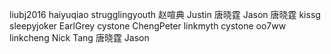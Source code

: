  liubj2016
 haiyuqiao
 strugglingyouth
 赵喧典
 Justin
 唐晓霆
 Jason 唐晓霆
 kissg
 sleepyjoker
 EarlGrey
 cystone
 ChengPeter
 linkmyth
cystone
 oo7ww
 linkcheng
 Nick Tang
 唐晓霆 Jason
